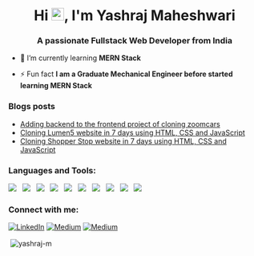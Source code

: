 <h1 align="center">Hi <img src="https://media.giphy.com/media/hvRJCLFzcasrR4ia7z/giphy.gif" width="25px">, I'm Yashraj Maheshwari</h1>
<h3 align="center">A passionate Fullstack Web Developer from India</h3>

- 🌱 I’m currently learning **MERN Stack**

- ⚡ Fun fact **I am a Graduate Mechanical Engineer before started learning MERN Stack**

### Blogs posts
<!-- BLOG-POST-LIST:START -->
- [Adding backend to the frontend project of cloning zoomcars](https://medium.com/@yashrajmaheshwari15/adding-backend-to-the-frontend-project-of-cloning-zoomcars-4869d63fa04a?source=rss-e8ce461cc5bd------2)
- [Cloning Lumen5 website in 7 days using HTML, CSS and JavaScript](https://medium.com/@yashrajmaheshwari15/cloning-lumen5-website-in-7-days-using-html-css-and-javascript-45badd56f2bb?source=rss-e8ce461cc5bd------2)
- [Cloning Shopper Stop website in 7 days using HTML, CSS and JavaScript](https://medium.com/@yashrajmaheshwari15/cloning-shopper-stop-website-in-7-days-using-html-css-and-javascript-6cbd6bdc8d1?source=rss-e8ce461cc5bd------2)
<!-- BLOG-POST-LIST:END -->


<h3 align="left">Languages and Tools:</h3>
<p>
    <img src="https://img.shields.io/badge/html5%20-%23e34f26.svg?&style=for-the-badge&logo=html5&logoColor=white" />&nbsp;&nbsp;
      <img src="https://img.shields.io/badge/CSS3-1572B6?&style=for-the-badge&logo=css3&logoColor=white" />&nbsp;&nbsp;
  <img  src="https://img.shields.io/badge/JavaScript-F7DF1E?style=for-the-badge&logo=javascript&logoColor=black" />&nbsp;&nbsp;
  <img  src="https://img.shields.io/badge/React-20232A?style=for-the-badge&logo=react&logoColor=61DAFB" />&nbsp;&nbsp;
  <img src="https://img.shields.io/badge/next.js-000000?style=for-the-badge&logo=nextdotjs&logoColor=white" />&nbsp;&nbsp;
<!--    <img src="https://img.shields.io/badge/TypeScript-007ACC?style=for-the-badge&logo=typescript&logoColor=white" />&nbsp;&nbsp; -->
  <img  src="https://img.shields.io/badge/Bootstrap-563D7C?style=for-the-badge&logo=bootstrap&logoColor=white">&nbsp;&nbsp;
  <img  src="https://img.shields.io/badge/MongoDB-4EA94B?style=for-the-badge&logo=mongodb&logoColor=white" />&nbsp;&nbsp;
     <img src="https://img.shields.io/badge/Node.js-339933?style=for-the-badge&logo=nodedotjs&logoColor=white" />&nbsp;&nbsp;
     <img src="https://img.shields.io/badge/npm-CB3837?style=for-the-badge&logo=npm&logoColor=white" />&nbsp;&nbsp;
    <img src="https://img.shields.io/badge/Express.js-000000?style=for-the-badge&logo=express&logoColor=white" />&nbsp;&nbsp;
        </p>
        
<h3 align="left">Connect with me:</h3>
<p> <a href="www.linkedin.com/in/yashraj-maheshwari
" target="_blank"><img alt="LinkedIn" src="https://img.shields.io/badge/linkedin-%230077B5.svg?&style=for-the-badge&logo=linkedin&logoColor=white" /></a> <a href="https://medium.com/@yashrajmaheshwari15" target="_blank"><img alt="Medium" src="https://img.shields.io/badge/medium-%2312100E.svg?&style=for-the-badge&logo=medium&logoColor=white" /></a> <a href="mailto:yashrajmaheshwari15@gmail.com" target="_blank"><img alt="Medium" src="https://img.shields.io/badge/Gmail-D14836?style=for-the-badge&logo=gmail&logoColor=white" /></a>
</p>

<p>&nbsp;<img align="center" src="https://github-readme-stats.vercel.app/api?username=yashraj-m&show_icons=true&locale=en" alt="yashraj-m" /></p>
